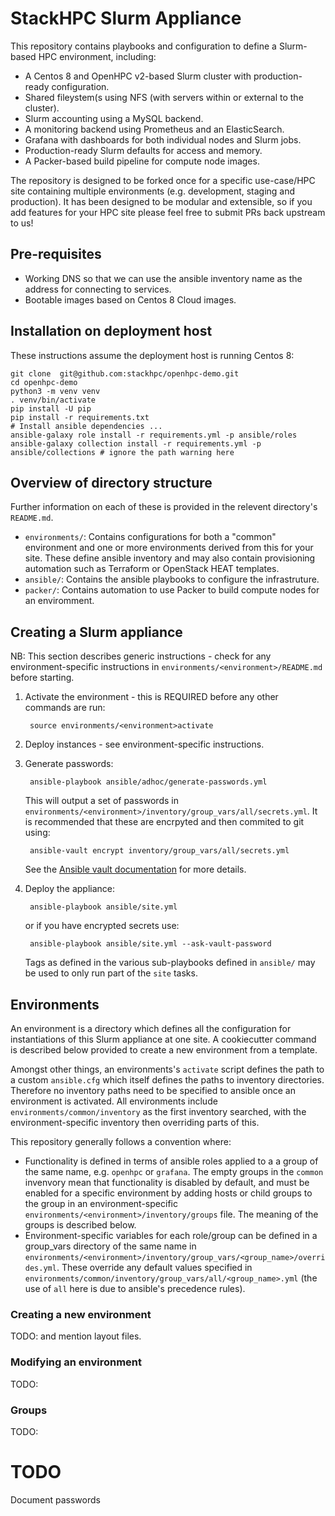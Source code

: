 # StackHPC Slurm Appliance

This repository contains playbooks and configuration to define a Slurm-based HPC environment, including:
- A Centos 8 and OpenHPC v2-based Slurm cluster with production-ready configuration.
- Shared fileystem(s using NFS (with servers within or external to the cluster).
- Slurm accounting using a MySQL backend.
- A monitoring backend using Prometheus and an ElasticSearch.
- Grafana with dashboards for both individual nodes and Slurm jobs.
- Production-ready Slurm defaults for access and memory.
- A Packer-based build pipeline for compute node images.

The repository is designed to be forked once for a specific use-case/HPC site containing multiple environments (e.g. development, staging and production). It has been designed to be modular and extensible, so if you add features for your HPC site please feel free to submit PRs back upstream to us!

## Pre-requisites

- Working DNS so that we can use the ansible inventory name as the address for connecting to services.
- Bootable images based on Centos 8 Cloud images.

## Installation on deployment host

These instructions assume the deployment host is running Centos 8:

    git clone  git@github.com:stackhpc/openhpc-demo.git
    cd openhpc-demo
    python3 -m venv venv
    . venv/bin/activate
    pip install -U pip
    pip install -r requirements.txt
    # Install ansible dependencies ...
    ansible-galaxy role install -r requirements.yml -p ansible/roles
    ansible-galaxy collection install -r requirements.yml -p ansible/collections # ignore the path warning here


## Overview of directory structure

Further information on each of these is provided in the relevent directory's `README.md`.

- `environments/`: Contains configurations for both a "common" environment and one or more environments derived from this for your site. These define ansible inventory and may also contain provisioning automation such as Terraform or OpenStack HEAT templates.
- `ansible/`: Contains the ansible playbooks to configure the infrastruture.
- `packer/`: Contains automation to use Packer to build compute nodes for an enviromment.

## Creating a Slurm appliance

NB: This section describes generic instructions - check for any environment-specific instructions in `environments/<environment>/README.md` before starting.

1. Activate the environment - this is REQUIRED before any other commands are run:

        source environments/<environment>activate

2. Deploy instances - see environment-specific instructions.

3. Generate passwords:

        ansible-playbook ansible/adhoc/generate-passwords.yml

    This will output a set of passwords in `environments/<environment>/inventory/group_vars/all/secrets.yml`. It is recommended that these are encrpyted and then commited to git using:

        ansible-vault encrypt inventory/group_vars/all/secrets.yml
   
    See the [Ansible vault documentation](https://docs.ansible.com/ansible/latest/user_guide/vault.html) for more details.


4. Deploy the appliance:

        ansible-playbook ansible/site.yml

   or if you have encrypted secrets use:

        ansible-playbook ansible/site.yml --ask-vault-password

    Tags as defined in the various sub-playbooks defined in `ansible/` may be used to only run part of the `site` tasks.


## Environments

An environment is a directory which defines all the configuration for instantiations of this Slurm appliance at one site. A cookiecutter command is described below provided to create a new environment from a template.

Amongst other things, an environments's `activate` script defines the path to a custom `ansible.cfg` which itself defines the paths to inventory directories. Therefore no inventory paths need to be specified to ansible once an environment is activated. All environments include `environments/common/inventory` as the first inventory searched, with the environment-specific inventory then overriding parts of this.

This repository generally follows a convention where:
- Functionality is defined in terms of ansible roles applied to a a group of the same name, e.g. `openhpc` or `grafana`. The empty groups in the `common` invenvory mean that functionality is disabled by default, and must be enabled for a specific environment by adding hosts or child groups to the group in an environment-specific `environments/<environment>/inventory/groups` file. The meaning of the groups is described below.
- Environment-specific variables for each role/group can be defined in a group_vars directory of the same name in `environments/<environment>/inventory/group_vars/<group_name>/overrides.yml`. These override any default values specified in `environments/common/inventory/group_vars/all/<group_name>.yml` (the use of `all` here is due to ansible's precedence rules).

### Creating a new environment

TODO: and  mention layout files.

### Modifying an environment

TODO:

### Groups

TODO:

# TODO
Document passwords

